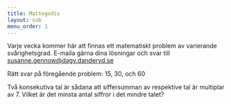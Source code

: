 ```yaml
---
title: Mattegodis
layout: sub
menu_order: 1
---
```


Varje vecka kommer här att finnas ett matematiskt problem av varierande svårighetsgrad. E-maila gärna dina lösningar och svar till
[susanne.gennow@dagy.danderyd.se](mailto:susanne.gennow@dagy.danderyd.se)

Rätt svar på föregående problem: 15, 30, och  60


Två konsekutiva tal är sådana att siffersumman av respektive tal är multiplar av 7. Vilket är det minsta antal siffror i det mindre talet?
